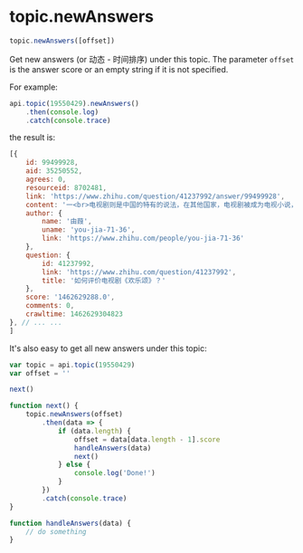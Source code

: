 # topic.newAnswers

```javascript
topic.newAnswers([offset])
```

Get new answers (or 动态 - 时间排序) under this topic. The parameter `offset` is the answer score or an empty string if it is not specified.

For example:

```javascript
api.topic(19550429).newAnswers()
    .then(console.log)
    .catch(console.trace)
```

the result is:

```javascript
[{
    id: 99499928,
    aid: 35250552,
    agrees: 0,
    resourceid: 8702481,
    link: 'https://www.zhihu.com/question/41237992/answer/99499928',
    content: '一<br>电视剧则是中国的特有的说法，在其他国家，电视剧被成为电视小说，电视故事片，电视戏剧等等。但是不管称呼怎么变，很显然，电视剧首先是属于戏剧范畴的一种演剧形式。<br><br>既然是戏剧的变种，那么评价一部电视剧最基本的就应该从戏剧的几个基本要素出发去看。<br><br>亚里士多德很早的时候就将悲剧概括为”<b>对一个严肃、完整、有一定长度的行动的摹仿。”</b><br><br><br> ... ...',
    author: {
        name: '由葭',
        uname: 'you-jia-71-36',
        link: 'https://www.zhihu.com/people/you-jia-71-36'
    },
    question: {
        id: 41237992,
        link: 'https://www.zhihu.com/question/41237992',
        title: '如何评价电视剧《欢乐颂》？'
    },
    score: '1462629288.0',
    comments: 0,
    crawltime: 1462629304823
}, // ... ...
]
```

It's also easy to get all new answers under this topic:

```javascript
var topic = api.topic(19550429)
var offset = ''

next()

function next() {
    topic.newAnswers(offset)
        .then(data => {
            if (data.length) {
                offset = data[data.length - 1].score
                handleAnswers(data)
                next()
            } else {
                console.log('Done!')
            }
        })
        .catch(console.trace)
}

function handleAnswers(data) {
    // do something
}
```

